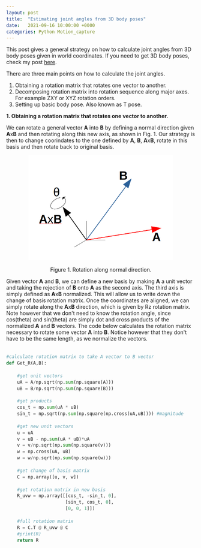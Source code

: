 ```yaml
---
layout: post
title:  "Estimating joint angles from 3D body poses"
date:   2021-09-16 10:00:00 +0000
categories: Python Motion_capture 
---
```


This post gives a general strategy on how to calculate joint angles from 3D body poses given in world coordinates. If you need to get 3D body poses, check my post [here](https://temugeb.github.io/python/computer_vision/2021/09/14/bodypose3d.html). 

There are three main points on how to calculate the joint angles.  
1. Obtaining a rotation matrix that rotates one vector to another.  
2. Decomposing rotation matrix into rotation sequence along major axes. For example ZXY or XYZ rotation orders.
3. Setting up basic body pose. Also known as T pose.

**1. Obtaining a rotation matrix that rotates one vector to another.**

We can rotate a general vector **A** into **B** by defining a normal direction given **A**x**B** and then rotating along this new axis, as shown in Fig. 1. Our strategy is then to change coorindates to the one defined by **A**, **B**, **A**x**B**, rotate in this basis and then rotate back to original basis.   

<p align="center">
  <img src="https://github.com/TemugeB/temugeb.github.io/blob/main/_posts/images/rots.png?raw=true" height = 280>
</p>
<p align="center">
Figure 1. Rotation along normal direction.
</p>


Given vector **A** and **B**, we can define a new basis by making **A** a unit vector and taking the rejection of **B** onto **A** as the second axis. The third axis is simply defined as **A**x**B** normalized. This will allow us to write down the change of basis rotation matrix. Once the coordinates are aligned, we can simply rotate along the **A**x**B** direction, which is given by Rz rotation matrix. Note however that we don't need to know the rotation angle, since cos(theta)
and sin(theta) are simply dot and cross products of the normalized **A** and **B** vectors. The code below calculates the rotation matrix necessary to rotate some vector **A** into **B**. Notice however that they don't have to be the same length, as we normalize the vectors. 
```python 

#calculate rotation matrix to take A vector to B vector
def Get_R(A,B):

    #get unit vectors
    uA = A/np.sqrt(np.sum(np.square(A)))
    uB = B/np.sqrt(np.sum(np.square(B)))

    #get products
    cos_t = np.sum(uA * uB)
    sin_t = np.sqrt(np.sum(np.square(np.cross(uA,uB)))) #magnitude

    #get new unit vectors
    u = uA
    v = uB - np.sum(uA * uB)*uA
    v = v/np.sqrt(np.sum(np.square(v)))
    w = np.cross(uA, uB)
    w = w/np.sqrt(np.sum(np.square(w)))

    #get change of basis matrix
    C = np.array([u, v, w])

    #get rotation matrix in new basis
    R_uvw = np.array([[cos_t, -sin_t, 0],
                      [sin_t, cos_t, 0],
                      [0, 0, 1]])

    #full rotation matrix
    R = C.T @ R_uvw @ C
    #print(R)
    return R
```



